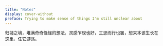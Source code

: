 ```yaml
---
title: "Notes"
display: cover-without
preface: Trying to make sense of things I'm still unclear about
---
```


归墟之境，堆满奇奇怪怪的想法，灵感乍现也好，三思而行也罢，想来本该生长在这里，任它游荡。